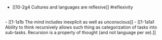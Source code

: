 - [[10-2g4 Cultures and languages are reflexive]] #reflexivity 
<br>
- [[1-1a1b The mind includes inexplicit as well as unconscious]]
- [[1-1a1a1 Ability to think recursively allows such thing as categorization of tasks into sub-tasks. Recursion is a property of thought (and not language per se).]]
